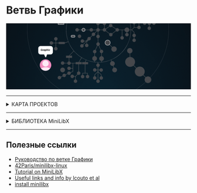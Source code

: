 # Ветвь Графики #


![graphic branch](./graphic.gif)

---

<details>
<summary> КАРТА ПРОЕКТОВ </summary>

![map Holy_Graph](../Holy_Graph.png)

</details>

---

<details>
<summary> БИБЛИОТЕКА MiniLibX </summary>

 </br>
 
`MiniLibX` - это простая библиотека отрисовки графики интерфейса `X-Window`, используемая студентами Школы 42 для решения проектов `ветки Графики`.

Она предостовляет возможность создания графического программного обеспечения без каких-либо знаний в области программирования `X-Window`. Библиотека обеспечивает инструментами для простого создание окна, рисования, управления изображениями, а так же управления основными событиями(нажатия клавиатуры, движение мыши).


## УСТАНОВКА MINILIBX НА LINUX ##

Для решения проектов ветки Графики вам понадибится библиотека для отрисовки графики.

На компьютерах в Школе 42 эта библиотека уже установлена по умолчанию. 

Но если вы решаететь проекты из дома используя `Linux` то вам нужно будет установить эту библиотеку самому, за несколько простых шагов используя по очереди в вашем терминале эти команды:


```
sudo apt update
sudo apt-get install -y libglu1-mesa-dev
sudo apt-get install -y freeglut3-dev
sudo apt-get install -y mesa-common-dev
sudo apt-get install -y libxext-dev
sudo apt-get install -y libxrandr-dev
sudo apt-get install -y libx11-dev
sudo apt-get install -y libbsd-dev 
sudo apt-get install -y libssl-dev

cd /usr/local/man/
sudo mkdir man1
cd ~
git clone https://github.com/42Paris/minilibx-linux.git
cd minilibx-linux
make

sudo cp man/man1/* /usr/local/man/man1/
sudo cp libmlx.a /usr/local/lib/
sudo cp mlx.h /usr/local/include/
```

> При сборке `make` может вывести множество предупреждений, но это не значит, что оно не работает!

> Чтобы посмотреть страницу руководства MiniLibX откройте ссылки ниже или используйте в терминале команду: `man mlx`



### РУКОВОДСТВО ПО БИБЛИОТЕКЕ MiniLibX :

* [mlx](./minilibx_(library_for_solving_projects_of_this_branch)/man_mlx.md) - описание библиотеки;
* [mlx_new_window](./minilibx_(library_for_solving_projects_of_this_branch)/man_mlx_new_window.md) - управление окнами;
* [mlx_pixel_put](./minilibx_(library_for_solving_projects_of_this_branch)/man_mlx_pixel_put.md) - вывод пикселей и рисование внутри окна;
* [mlx_new_image](./minilibx_(library_for_solving_projects_of_this_branch)/man_mlx_new_image.md) - манипулирование изображениями;
* [mlx_loop](./minilibx_(library_for_solving_projects_of_this_branch)/man_mlx_loop.md) - обработка событий клавиатуры или мыши;


</details>

---

## Полезные ссылки ##

* [Руководство по ветке Графики](https://qst0.github.io/ft_libgfx/)
* [42Paris/minilibx-linux](https://github.com/42Paris/minilibx-linux)
* [Tutorial on MiniLibX](https://harm-smits.github.io/42docs/libs/minilibx)
* [Useful links and info by lcouto et al](https://www.notion.so/miniRT-5f6fcdf6d05e4742b6c38f0588f12436)
* [install minilibx](https://achedeuzot.me/2014/12/20/installer-la-minilibx/)





